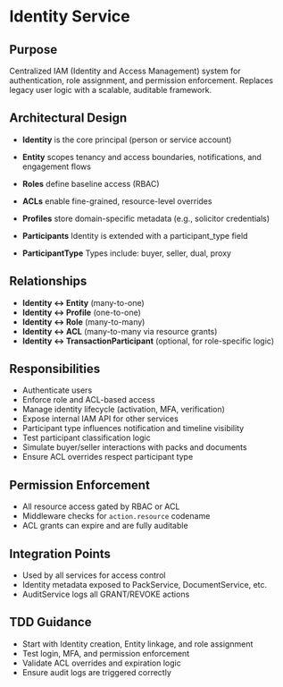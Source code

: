 # Identity Service

## Purpose

Centralized IAM (Identity and Access Management) system for authentication, role assignment, and permission enforcement. Replaces legacy user logic with a scalable, auditable framework.

## Architectural Design

- **Identity** is the core principal (person or service account)
- **Entity** scopes tenancy and access boundaries, notifications, and engagement flows
- **Roles** define baseline access (RBAC)
- **ACLs** enable fine-grained, resource-level overrides
- **Profiles** store domain-specific metadata (e.g., solicitor credentials)

- **Participants** Identity is extended with a participant_type field
- **ParticipantType** Types include: buyer, seller, dual, proxy

## Relationships

- **Identity ↔ Entity** (many-to-one)
- **Identity ↔ Profile** (one-to-one)
- **Identity ↔ Role** (many-to-many)
- **Identity ↔ ACL** (many-to-many via resource grants)
- **Identity ↔ TransactionParticipant** (optional, for role-specific logic)

## Responsibilities

- Authenticate users
- Enforce role and ACL-based access
- Manage identity lifecycle (activation, MFA, verification)
- Expose internal IAM API for other services
- Participant type influences notification and timeline visibility
- Test participant classification logic
- Simulate buyer/seller interactions with packs and documents
- Ensure ACL overrides respect participant type

## Permission Enforcement

- All resource access gated by RBAC or ACL
- Middleware checks for `action.resource` codename
- ACL grants can expire and are fully auditable

## Integration Points

- Used by all services for access control
- Identity metadata exposed to PackService, DocumentService, etc.
- AuditService logs all GRANT/REVOKE actions

## TDD Guidance

- Start with Identity creation, Entity linkage, and role assignment
- Test login, MFA, and permission enforcement
- Validate ACL overrides and expiration logic
- Ensure audit logs are triggered correctly
